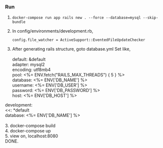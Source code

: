 ### Run<br/>
1. ```
   docker-compose run app rails new . --force --database=mysql --skip-bundle
   ```
2. In config/environments/development.rb,<br/>
   ```
   config.file_watcher = ActiveSupport::EventedFileUpdateChecker
   ```
4. After generating rails structure, goto database.yml
Set like, <br/> <br/>
default: &default <br/>
  adapter: mysql2 <br/>
  encoding: utf8mb4 <br/>
  pool: <%= ENV.fetch("RAILS_MAX_THREADS") { 5 } %> <br/>
  database: <%= ENV['DB_NAME'] %> <br/>
  username: <%= ENV['DB_USER'] %> <br/>
  password: <%= ENV['DB_PASSWORD'] %> <br/>
  host: <%= ENV['DB_HOST'] %> <br/>

  development: <br/>
    <<: *default <br/>
    database: <%= ENV['DB_NAME'] %> <br/>
<br/>
3. docker-compose build <br>
4. docker-compose up <br/>
5. view on, localhost:8080 <br/>
DONE.
    
           
